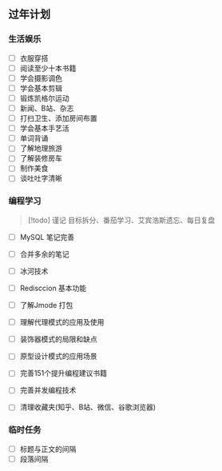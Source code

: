 ## 过年计划
### 生活娱乐
- [ ] 衣服穿搭
- [ ] 阅读至少十本书籍
- [ ] 学会摄影调色
- [ ] 学会基本剪辑
- [ ] 锻炼凯格尔运动
- [ ] 新闻、B站、杂志
- [ ] 打扫卫生、添加房间布置
- [ ] 学会基本手艺活
- [ ] 单词背诵
- [ ] 了解地理旅游
- [ ] 了解装修房车
- [ ] 制作美食
- [ ] 谈吐吐字清晰

### 编程学习
> [!todo] 谨记
> 目标拆分、番茄学习、艾宾浩斯遗忘、每日复盘
- [ ] MySQL 笔记完善
- [ ] 合并多余的笔记
- [ ] 冰河技术
- [ ] Redisccion 基本功能
- [ ] 了解Jmode 打包
- [ ] 理解代理模式的应用及使用
- [ ] 装饰器模式的局限和缺点
- [ ] 原型设计模式的应用场景
- [ ] 完善151个提升编程建议书籍
- [ ] 完善并发编程技术
- [ ] 清理收藏夹(知乎、B站、微信、谷歌浏览器)


### 临时任务
- [ ] 标题与正文的间隔
- [ ] 段落间隔